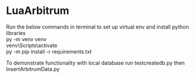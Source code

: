 # LuaArbitrum

Run the below commands in terminal to set up virtual env and install python libraries  
py -m venv venv  
venv\Scripts\activate  
py -m pip install -r requirements.txt  

To demonstrate functionality with local database run testcreatedb.py then InsertArbitrumData.py
